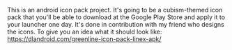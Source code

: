This is an android icon pack project. It's going to be a cubism-themed icon pack that you'll be able to download at the Google Play Store and apply it to your launcher one day.
It's done in contribution with my friend who designs the icons.
To give you an idea what it should look like: https://dlandroid.com/greenline-icon-pack-linex-apk/
